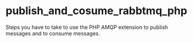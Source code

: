 publish_and_cosume_rabbtmq_php
==============================

Steps you have to take to use the PHP AMQP extension to publish messages and to consume messages.
